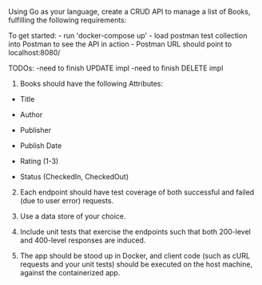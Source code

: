Using Go as your language, create a CRUD API to manage a list of Books, fulfilling the following requirements:


To get started:
    - run 'docker-compose up'
    - load postman test collection into Postman to see the API in action
    - Postman URL should point to localhost:8080/

TODOs:
    -need to finish UPDATE impl
    -need to finish DELETE impl


1. Books should have the following Attributes:

 

- Title

- Author

- Publisher

- Publish Date

- Rating (1-3)

- Status (CheckedIn, CheckedOut)

 

2. Each endpoint should have test coverage of both successful and failed (due to user error) requests.

 

3. Use a data store of your choice.

 

4. Include unit tests that exercise the endpoints such that both 200-level and 400-level responses are induced.

 

5. The app should be stood up in Docker, and client code (such as cURL requests and your unit tests) should be executed on the host machine, against the containerized app.

